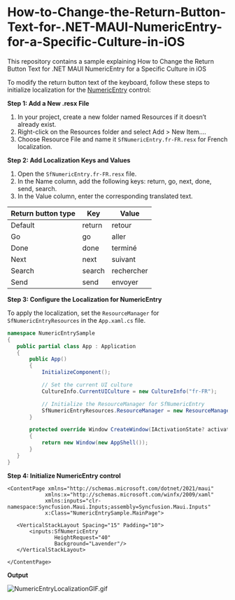 # How-to-Change-the-Return-Button-Text-for-.NET-MAUI-NumericEntry-for-a-Specific-Culture-in-iOS
This repository contains a sample explaining How to Change the Return Button Text for .NET MAUI NumericEntry for a Specific Culture in iOS 

To modify the return button text of the keyboard, follow these steps to initialize localization for the [NumericEntry](https://www.syncfusion.com/maui-controls/maui-numeric-entry) control: 

**Step 1: Add a New .resx File**

1. In your project, create a new folder named Resources if it doesn’t already exist. 
2. Right-click on the Resources folder and select Add > New Item.... 
3. Choose Resource File and name it `SfNumericEntry.fr-FR.resx` for French localization. 

**Step 2: Add Localization Keys and Values**

1. Open the `SfNumericEntry.fr-FR.resx` file. 
2. In the Name column, add the following keys: return, go, next, done, send, search. 
3. In the Value column, enter the corresponding translated text. 

| Return button type | Key | Value |
| ------ | ------ | ------ |
| Default | return | retour |
| Go | go | aller |
| Done | done | terminé |
| Next | next | suivant |
| Search | search | rechercher |
| Send | send | envoyer |

**Step 3: Configure the Localization for NumericEntry** 

To apply the localization, set the `ResourceManager` for `SfNumericEntryResources` in the `App.xaml.cs` file. 

 
 ```csharp
namespace NumericEntrySample
{
    public partial class App : Application
    {
        public App()
        {
            InitializeComponent();

            // Set the current UI culture
            CultureInfo.CurrentUICulture = new CultureInfo("fr-FR");

            // Initialize the ResourceManager for SfNumericEntry
            SfNumericEntryResources.ResourceManager = new ResourceManager("NumericEntrySample.Resources.SfNumericEntry", Application.Current!.GetType().Assembly);
        }

        protected override Window CreateWindow(IActivationState? activationState)
        {
            return new Window(new AppShell());
        }
    }
}
 ```

**Step 4: Initialize NumericEntry control** 

 
 ```
<ContentPage xmlns="http://schemas.microsoft.com/dotnet/2021/maui"
             xmlns:x="http://schemas.microsoft.com/winfx/2009/xaml"
             xmlns:inputs="clr-namespace:Syncfusion.Maui.Inputs;assembly=Syncfusion.Maui.Inputs"
             x:Class="NumericEntrySample.MainPage">

    <VerticalStackLayout Spacing="15" Padding="10">
        <inputs:SfNumericEntry 
                HeightRequest="40" 
                Background="Lavender"/>
    </VerticalStackLayout>
    
</ContentPage>

 ```
 
**Output**
 
 
 ![NumericEntryLocalizationGIF.gif](https://support.bolddesk.com/kb/agent/attachment/article/19389/inline?token=eyJhbGciOiJodHRwOi8vd3d3LnczLm9yZy8yMDAxLzA0L3htbGRzaWctbW9yZSNobWFjLXNoYTI1NiIsInR5cCI6IkpXVCJ9.eyJpZCI6IjM2NTE5Iiwib3JnaWQiOiIzIiwiaXNzIjoic3VwcG9ydC5ib2xkZGVzay5jb20ifQ.vCch_rvMfvsgl5numEn6yHX-MG49AsEuxS_E_WyUgvc)




